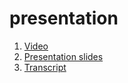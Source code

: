 # presentation

1. [Video](https://www.youtube.com/watch?v=b9gdkGItCGk)
2. [Presentation slides](https://glebzhidovich.github.io/presentation/#/)
3. [Transcript ](https://drive.google.com/open?id=1YOeaT8MKfi1rRG0LdBA3_VHa9UhWk0kc)
 